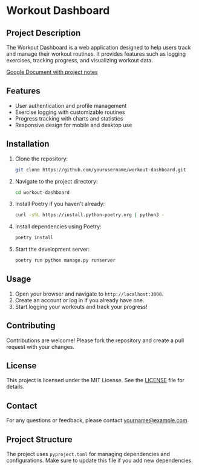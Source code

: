 # Workout Dashboard

## Project Description
The Workout Dashboard is a web application designed to help users track and manage their workout routines. It provides features such as logging exercises, tracking progress, and visualizing workout data.

[Google Document with project notes](https://docs.google.com/document/d/1lj6R9rybGuRNgUUzizTrjVLj5xpU9R1nWajcMkRqpwI/edit?usp=drive_link)

## Features
- User authentication and profile management
- Exercise logging with customizable routines
- Progress tracking with charts and statistics
- Responsive design for mobile and desktop use

## Installation 
1. Clone the repository:
    ```bash
    git clone https://github.com/yourusername/workout-dashboard.git
    ```
2. Navigate to the project directory:
    ```bash
    cd workout-dashboard
    ```
3. Install Poetry if you haven't already:
    ```bash
    curl -sSL https://install.python-poetry.org | python3 -
    ```
4. Install dependencies using Poetry:
    ```bash
    poetry install
    ```
5. Start the development server:
    ```bash
    poetry run python manage.py runserver
    ```

## Usage
1. Open your browser and navigate to `http://localhost:3000`.
2. Create an account or log in if you already have one.
3. Start logging your workouts and track your progress!

## Contributing
Contributions are welcome! Please fork the repository and create a pull request with your changes.

## License
This project is licensed under the MIT License. See the [LICENSE](LICENSE) file for details.

## Contact
For any questions or feedback, please contact [yourname@example.com](mailto:yourname@example.com).


## Project Structure
The project uses `pyproject.toml` for managing dependencies and configurations. Make sure to update this file if you add new dependencies.
